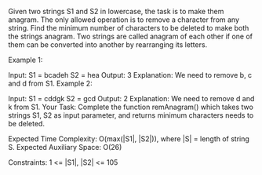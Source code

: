 Given two strings S1 and S2 in lowercase, the task is to make them anagram. The only allowed operation is to remove a character from any string. Find the minimum number of characters to be deleted to make both the strings anagram. Two strings are called anagram of each other if one of them can be converted into another by rearranging its letters.

Example 1:

Input:
S1 = bcadeh
S2 = hea
Output: 3
Explanation: We need to remove b, c
and d from S1.
Example 2:

Input:
S1 = cddgk
S2 = gcd
Output: 2
Explanation: We need to remove d and
k from S1.
Your Task:
Complete the function remAnagram() which takes two strings S1, S2 as input parameter, and returns minimum characters needs to be deleted.

Expected Time Complexity: O(max(|S1|, |S2|)), where |S| = length of string S.
Expected Auxiliary Space: O(26)

Constraints:
1 <= |S1|, |S2| <= 105

